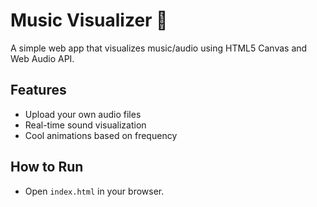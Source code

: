 # Music Visualizer 🎵

A simple web app that visualizes music/audio using HTML5 Canvas and Web Audio API.

## Features
- Upload your own audio files
- Real-time sound visualization
- Cool animations based on frequency

## How to Run
- Open `index.html` in your browser.
